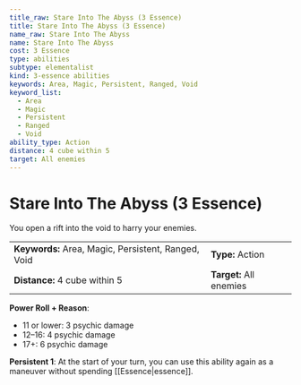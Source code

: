 ```yaml
---
title_raw: Stare Into The Abyss (3 Essence)
title: Stare Into The Abyss (3 Essence)
name_raw: Stare Into The Abyss
name: Stare Into The Abyss
cost: 3 Essence
type: abilities
subtype: elementalist
kind: 3-essence abilities
keywords: Area, Magic, Persistent, Ranged, Void
keyword_list:
  - Area
  - Magic
  - Persistent
  - Ranged
  - Void
ability_type: Action
distance: 4 cube within 5
target: All enemies
---
```


# Stare Into The Abyss (3 Essence)

You open a rift into the void to harry your enemies.

|                                                     |                         |
| :-------------------------------------------------- | :---------------------- |
| **Keywords:** Area, Magic, Persistent, Ranged, Void | **Type:** Action        |
| **Distance:** 4 cube within 5                       | **Target:** All enemies |

**Power Roll + Reason**:

- 11 or lower: 3 psychic damage
- 12–16: 4 psychic damage
- 17+: 6 psychic damage

**Persistent 1**: At the start of your turn, you can use this ability again as a maneuver without spending [[Essence|essence]].
